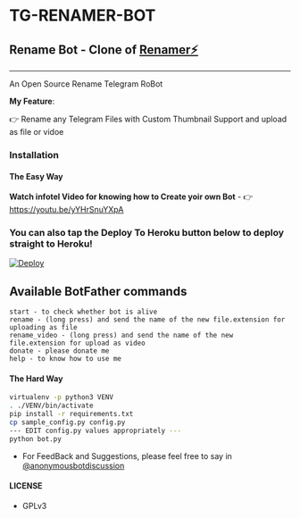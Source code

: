 # TG-RENAMER-BOT
## Rename Bot - Clone of  [Renamer⚡](https://t.me/renamer23_bot)
---

An Open Source Rename Telegram RoBot

**My Feature**:

👉 Rename any Telegram Files with Custom Thumbnail Support and upload as file or vidoe

### Installation

#### The Easy Way

**Watch infotel Video for knowing how to Create yoir own Bot** - 👉 https://youtu.be/yYHrSnuYXpA

### You can also tap the Deploy To Heroku button below to deploy straight to Heroku!

[![Deploy](https://www.herokucdn.com/deploy/button.svg)](https://www.heroku.com/deploy?template=https://github.com/Ns-AnoNymouS/TG-RENAMER-BOT/tree/master)

## Available BotFather commands
```
start - to check whether bot is alive 
rename - (long press) and send the name of the new file.extension for uploading as file
rename_video - (long press) and send the name of the new file.extension for upload as video
donate - please donate me
help - to know how to use me
```

#### The Hard Way

```sh
virtualenv -p python3 VENV
. ./VENV/bin/activate
pip install -r requirements.txt
cp sample_config.py config.py
--- EDIT config.py values appropriately ---
python bot.py
```

- For FeedBack and Suggestions, please feel free to say in [@anonymousbotdiscussion](https://telegram.dog/anonymousbotdiscussion)

#### LICENSE
- GPLv3

